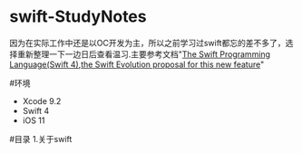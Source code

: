 # swift-StudyNotes

因为在实际工作中还是以OC开发为主，所以之前学习过swift都忘的差不多了，选择重新整理一下一边日后查看温习.主要参考文档"[The Swift Programming Language(Swift 4)](https://baidu.com),[the Swift Evolution proposal for this new feature](https://github.com/apple/swift-evolution/blob/master/proposals/0172-one-sided-ranges.md)"

#环境
- Xcode 9.2
- Swift 4
- iOS 11

#目录
1.关于swift

